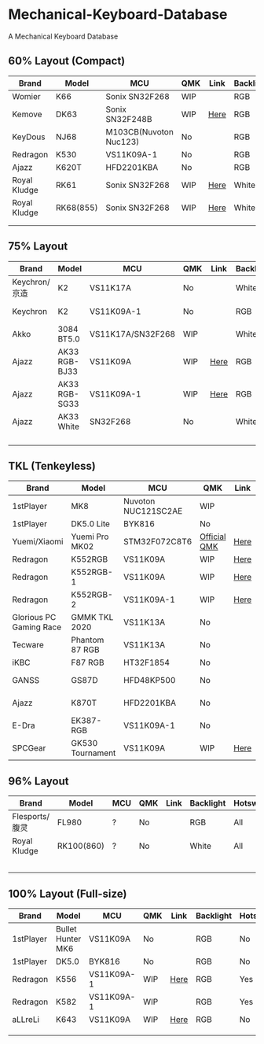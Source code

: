 # Mechanical-Keyboard-Database

A Mechanical Keyboard Database



## 60% Layout (Compact)

| Brand        | Model     | MCU                    | QMK  | Link                         | Backlight | Hotswap | Wireless     | KLE                                                                                    |
| ------------ | --------- | ---------------------- | ---- | -----------------------------| --------- | ------- | ------------ | -------------------------------------------------------------------------------------- |
| Womier       | K66       | Sonix SN32F268         | WIP  |                              | RGB       | All     | No           | [Here](http://www.keyboard-layout-editor.com/#/gists/8ddceb2e7bdef2bfa16d6c0825257358) |
| Kemove       | DK63      | Sonix SN32F248B        | WIP  | [Here](https://git.io/JO34J) | RGB       | All     | Yes          | [Here](http://www.keyboard-layout-editor.com/#/gists/63afa32b87fe017ce0f906ef69d5122c) |
| KeyDous      | NJ68      | M103CB(Nuvoton Nuc123) | No   |                              | RGB       | All     | Bluetooth    | [Here](http://www.keyboard-layout-editor.com/#/gists/217036f674eb6cb34f9d9a87f2274fb4) |
| Redragon     | K530      | VS11K09A-1             | No   |                              | RGB       | All     | Bluetooth5.0 | [Here](http://www.keyboard-layout-editor.com/#/gists/a9f5d67eeace4c41a4a615754a3916f1) |
| Ajazz        | K620T     | HFD2201KBA             | No   |                              | RGB       | No      | Bluetooth3.0 | [Here](http://www.keyboard-layout-editor.com/#/gists/a9f5d67eeace4c41a4a615754a3916f1) |
| Royal Kludge | RK61      | Sonix SN32F268         | WIP  | [Here](https://git.io/JO3cI) | White     | No      | Bluetooth3.0 | [Here](http://www.keyboard-layout-editor.com/#/gists/a9f5d67eeace4c41a4a615754a3916f1) |
| Royal Kludge | RK68(855) | Sonix SN32F268         | WIP  | [Here](https://git.io/JO3cO) | White     | All     | Bluetooth    | [Here](http://www.keyboard-layout-editor.com/#/gists/0721c17468666207f84fcab230130ec9) |
|              |           |                        |      |                              |           |         |              |                                                                                        |
|              |           |                        |      |                              |           |         |              |                                                                                        |

## 75% Layout

| Brand         | Model         | MCU               | QMK  | Link                         | Backlight | Hotswap | Wireless      | KLE                                                                                    |
| ------------- | ------------- | ----------------- | ---- | ---------------------------- | --------- | ------- | ------------- | -------------------------------------------------------------------------------------- |
| Keychron/京造 | K2            | VS11K17A          | No   |                              | White     | No      | Bluetooth 5.1 | [Here](http://www.keyboard-layout-editor.com/#/gists/24d293cad6cedaf6be937016c4f02311) |
| Keychron      | K2            | VS11K09A-1        | No   |                              | RGB       | No      | Bluetooth 5.1 | [Here](http://www.keyboard-layout-editor.com/#/gists/24d293cad6cedaf6be937016c4f02311) |
| Akko          | 3084 BT5.0    | VS11K17A/SN32F268 | WIP  |                              | White     | No      | Bluetooth 5.0 | [Here](http://www.keyboard-layout-editor.com/#/gists/f92a481c5b2a026e23ae2217ac37c32e) |
| Ajazz         | AK33 RGB-BJ33 | VS11K09A          | WIP  | [Here](https://git.io/JO3Wy) | RGB       | No      | No            | [Here](http://www.keyboard-layout-editor.com/#/gists/24d293cad6cedaf6be937016c4f02311) |
| Ajazz         | AK33 RGB-SG33 | VS11K09A-1        | WIP  | [Here](https://git.io/JO3Wy) | RGB       | No      | No            | [Here](http://www.keyboard-layout-editor.com/#/gists/24d293cad6cedaf6be937016c4f02311) |
| Ajazz         | AK33 White    | SN32F268          | No   |                              | White     | No      | No            | [Here](http://www.keyboard-layout-editor.com/#/gists/24d293cad6cedaf6be937016c4f02311) |
|               |               |                   |      |                              |           |         |               |                                                                                        |
|               |               |                   |      |                              |           |         |               |                                                                                        |
|               |               |                   |      |                              |           |         |               |                                                                                        |
|               |               |                   |      |                              |           |         |               |                                                                                        |

## TKL (Tenkeyless)


| Brand                   | Model            | MCU                 | QMK                                  | Link                         | Backlight | Hotswap | Wireless      | KLE                                                                                    |
| ----------------------- | ---------------- | ------------------- | ------------------------------------ | -----------------------------| --------- | ------- | ------------- | -------------------------------------------------------------------------------------- |
| 1stPlayer               | MK8              | Nuvoton NUC121SC2AE | WIP                                  |                              | RGB       | 13key   | No            | [Here](http://www.keyboard-layout-editor.com/#/gists/8151dafe2cbd653ffe7df9b99f14d9b3) |
| 1stPlayer               | DK5.0 Lite       | BYK816              | No                                   |                              | RGB       | No      | No            | [Here](http://www.keyboard-layout-editor.com/#/gists/1808dda040416cfafe36329d84907a35) |
| Yuemi/Xiaomi            | Yuemi Pro MK02   | STM32F072C8T6       | [Official QMK](https://git.io/JO3C1) | [Here](https://git.io/JO3nF) | White     | No      | No            | [Here](http://www.keyboard-layout-editor.com/#/gists/fcd42696d0ff4d0788870460b5401b22) |
| Redragon                | K552RGB          | VS11K09A            | WIP                                  | [Here](https://git.io/JO3Wy) | RGB       | No      | No            | [Here](http://www.keyboard-layout-editor.com/#/gists/b36dcdea15c466a83d6de389b05cf7c5) |
| Redragon                | K552RGB-1        | VS11K09A            | WIP                                  | [Here](https://git.io/JO3Wy) | RGB       | Yes     | No            | [Here](http://www.keyboard-layout-editor.com/#/gists/b36dcdea15c466a83d6de389b05cf7c5) |
| Redragon                | K552RGB-2        | VS11K09A-1          | WIP                                  | [Here](https://git.io/JO3Wy) | RGB       | Yes     | No            | [Here](http://www.keyboard-layout-editor.com/#/gists/b36dcdea15c466a83d6de389b05cf7c5) |
| Glorious PC Gaming Race | GMMK TKL 2020    | VS11K13A            | No                                   |                              | RGB       | Yes     | No            | [Here](http://www.keyboard-layout-editor.com/#/gists/4bd6c41cc5330b1e875fff528ac4a627) |
| Tecware                 | Phantom 87 RGB   | VS11K13A            | No                                   |                              | RGB       | Yes     | No            | [Here](http://www.keyboard-layout-editor.com/#/gists/bf2171b909d796d4333a5b3536f7bf23) |
| iKBC                    | F87 RGB          | HT32F1854           | No                                   |                              | RGB       | No      | No            | [Here](http://www.keyboard-layout-editor.com/#/gists/6de08aa78aa96ceecbff24080d628b9e) |
| GANSS                   | GS87D            | HFD48KP500          | No                                   |                              | White     | No      | Bluetooth 3.0 | [Here](http://www.keyboard-layout-editor.com/#/gists/edea1f92ede1cb04a99b1e7cd4631797) |
| Ajazz                   | K870T            | HFD2201KBA          | No                                   |                              | RGB       | No      | Bluetooth 5.0 | [Here](http://www.keyboard-layout-editor.com/#/gists/5e46c1b6ac2cc5ca9afb559722431e14) |
| E-Dra                   | EK387-RGB        | VS11K09A-1          | No                                   |                              | RGB       | Yes     | No            | [Here](http://www.keyboard-layout-editor.com/#/gists/d879c29f46369b00d314f9c677a06876) |
| SPCGear                 | GK530 Tournament | VS11K09A            | WIP                                  | [Here](https://git.io/JO3Wy) | RGB       | No      | No            | [Here](http://www.keyboard-layout-editor.com/#/gists/7d46368626ddc9ee3fe0ffdb09105806) |

## 96% Layout

| Brand           | Model      | MCU  | QMK  | Link | Backlight | Hotswap | Wireless | KLE                                                                                    |
| --------------- | ---------- | ---- | ---- | ---- | --------- | ------- | -------- | -------------------------------------------------------------------------------------- |
| Flesports/腹灵  | FL980      | ?    | No   |      | RGB       | All     | BT&2.4G  | [Here](http://www.keyboard-layout-editor.com/#/gists/8d3fc231a29b0fc8240d4c4553998f25) |
| Royal Kludge    | RK100(860) | ?    | No   |      | White     | All     | BT&2.4G  | [Here](http://www.keyboard-layout-editor.com/#/gists/708d3282ca2169d08408cd1c718991c4) |
|                 |            |      |      |      |           |         |          |                                                                                        |
|                 |            |      |      |      |           |         |          |                                                                                        |
|                 |            |      |      |      |           |         |          |                                                                                        |
|                 |            |      |      |      |           |         |          |                                                                                        |
|                 |            |      |      |      |           |         |          |                                                                                        |

## 100% Layout (Full-size)

| Brand     | Model             | MCU        | QMK  | Link                         | Backlight | Hotswap | Wireless | KLE                                                                                    |
| --------- | ----------------- | --------   | ---- | ---------------------------- | --------- | ------- | -------- | -------------------------------------------------------------------------------------- |
| 1stPlayer | Bullet Hunter MK6 | VS11K09A   | No   |                              | RGB       | No      | No       | [Here](http://www.keyboard-layout-editor.com/#/gists/fcefa4d3f55078d166ddd97ffb8580a2) |
| 1stPlayer | DK5.0             | BYK816     | No   |                              | RGB       | No      | No       | [Here](http://www.keyboard-layout-editor.com/#/gists/9f69e32d68d8b06c1bf3c3b61c4cfacc) |
| Redragon  | K556              | VS11K09A-1 | WIP  | [Here](https://git.io/JO3Wy) | RGB       | Yes     | No       | [Here](http://www.keyboard-layout-editor.com/#/gists/c0008dfb1f2ba3a1d191533580ce1b4c) |
| Redragon  | K582              | VS11K09A-1 | WIP  |                              | RGB       | Yes     | No       | [Here](http://www.keyboard-layout-editor.com/#/gists/f76a6804e2d5efe2fe26d78c2d1c69ba) |
| aLLreLi   | K643              | VS11K09A   | WIP  | [Here](https://git.io/JOST1) | RGB       | No      | No       |                                                                                        |
|           |                   |            |      |                              |           |         |          |                                                                                        |
|           |                   |            |      |                              |           |         |          |                                                                                        |
|           |                   |            |      |                              |           |         |          |                                                                                        |
